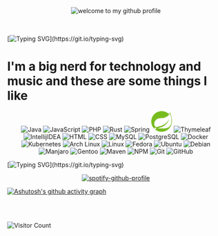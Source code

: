 <div align="center">
	<img src="https://github.com/sindresorhus/sindresorhus/blob/main/welcome-header.gif" alt="welcome to my github profile">
	<br>
	<br>
</div> 
 
<br>

[![Typing SVG](https://readme-typing-svg.herokuapp.com/?color=A491DF&size=35&center=true&vCenter=true&width=1000&lines=My+name+is+Anthony+Secon+Duarte;)](https://git.io/typing-svg)

# I'm a big nerd for technology and music and these are some things I like

<div align="center">

<img src="https://skillicons.dev/icons?i=java&theme=dark" width="48" height="48" alt="Java" />
<img src="https://skillicons.dev/icons?i=js&theme=dark" width="48" height="48" alt="JavaScript" />
<img src="https://skillicons.dev/icons?i=php&theme=dark" width="48" height="48" alt="PHP" />
<img src="https://skillicons.dev/icons?i=rust&theme=dark" width="48" height="48" alt="Rust" />
<img src="https://skillicons.dev/icons?i=spring&theme=dark" width="48" height="48" alt="Spring" />
<img src="https://raw.githubusercontent.com/devicons/devicon/master/icons/spring/spring-original.svg" width="48" height="48" alt="Spring Boot" />
<img src="https://www.thymeleaf.org/images/thymeleaf.png" width="48" height="48" alt="Thymeleaf" />
<img src="https://skillicons.dev/icons?i=idea&theme=dark" width="48" height="48" alt="IntellijIDEA" />
<img src="https://skillicons.dev/icons?i=html&theme=dark" width="48" height="48" alt="HTML" />
<img src="https://skillicons.dev/icons?i=css&theme=dark" width="48" height="48" alt="CSS" />
<img src="https://skillicons.dev/icons?i=mysql&theme=dark" width="48" height="48" alt="MySQL" />
<img src="https://skillicons.dev/icons?i=postgres&theme=dark" width="48" height="48" alt="PostgreSQL" />
<img src="https://skillicons.dev/icons?i=docker&theme=dark" width="48" height="48" alt="Docker" />
<img src="https://skillicons.dev/icons?i=kubernetes&theme=dark" width="48" height="48" alt="Kubernetes" />
<img src="https://skillicons.dev/icons?i=arch&theme=dark" width="48" height="48" alt="Arch Linux" />
<img src="https://skillicons.dev/icons?i=linux&theme=dark" width="48" height="48" alt="Linux" />
<img src="https://skillicons.dev/icons?i=fedora&theme=dark" width="48" height="48" alt="Fedora" />
<img src="https://skillicons.dev/icons?i=ubuntu&theme=dark" width="48" height="48" alt="Ubuntu" />
<img src="https://skillicons.dev/icons?i=debian&theme=dark" width="48" height="48" alt="Debian" />
<img src="https://upload.wikimedia.org/wikipedia/commons/3/3e/Manjaro-logo.svg" width="48" height="48" alt="Manjaro" />
<img src="https://assets.gentoo.org/tyrian/site-logo.svg" width="48" height="48" alt="Gentoo" />
<img src="https://skillicons.dev/icons?i=maven&theme=dark" width="48" height="48" alt="Maven" />
<img src="https://skillicons.dev/icons?i=npm&theme=dark" width="48" height="48" alt="NPM" />
<img src="https://skillicons.dev/icons?i=git&theme=dark" width="48" height="48" alt="Git" />
<img src="https://skillicons.dev/icons?i=github&theme=dark" width="48" height="48" alt="GitHub" />

</div>

[![Typing SVG](https://readme-typing-svg.herokuapp.com/?color=A491DF&size=25&center=true&vCenter=true&width=1000&lines=I+really+like+music;)](https://git.io/typing-svg)

<p align="center">
  <a href="https://github.com/kittinan/spotify-github-profile">
    <img src="https://spotify-github-profile.kittinanx.com/api/view?uid=6mpsxakhgh8v4cfs5pmysik1n&cover_image=true&theme=default&show_offline=false&background_color=121212&interchange=false" alt="spotify-github-profile">
  </a>
</p>

[![Ashutosh's github activity graph](https://github-readme-activity-graph.vercel.app/graph?username=SD-W1972&bg_color=00000&color=A491DF&line=3452B2&point=3761E8&area=true&hide_border=true)](https://github.com/ashutosh00710/github-readme-activity-graph)




<br>
<br>


![Visitor Count](https://profile-counter.glitch.me/SD-W1972/count.svg)
